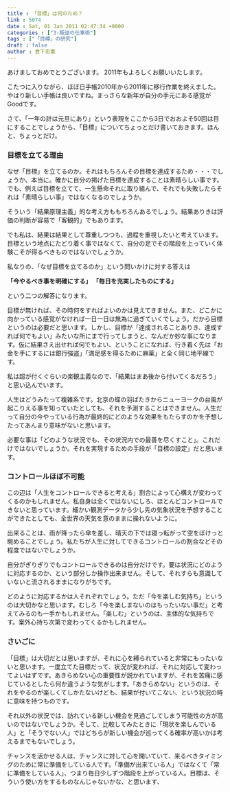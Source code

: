```yaml
---
title : 「目標」は何のため？
link : 5074
date : Sat, 01 Jan 2011 02:47:34 +0000
categories : ["3-叛逆の仕事術"]
tags : ["「目標」の研究"]
draft : false
author : 倉下忠憲
---
```


あけましておめでとうございます。
2011年もよろしくお願いいたします。

こたつに入りながら、ほぼ日手帳2010年から2011年に移行作業を終えました。やはり新しい手帳は良いですね。まっさらな新年が自分の手元にある感覚がGoodです。

さて、「一年の計は元旦にあり」という表現をここから3日でおおよそ50回は目にすることでしょうから、「目標」についてちょっとだけ書いておきます。ほんと、ちょっとだけ。

<h3>目標を立てる理由</h3>
なぜ「目標」を立てるのか。それはもちろんその目標を達成するため・・・でしょうか、本当に。確かに自分の掲げた目標を達成することは素晴らしい事です。でも、例えば目標を立てて、一生懸命それに取り組んで、それでも失敗したらそれは「素晴らしい事」ではなくなるのでしょうか。

そういう「結果原理主義」的な考え方ももちろんあるでしょう。結果ありきは評価の判断が容易で「客観的」でもあります。

でも私は、結果は結果として尊重しつつも、過程を重視したいと考えています。目標という地点にたどり着く事ではなくて、自分の足でその階段を上っていく体験こそが得るべきものではないでしょうか。

私なりの、「なぜ目標を立てるのか」という問いかけに対する答えは

<strong>「今やるべき事を明確にする」
「毎日を充実したものにする」</strong>

という二つの解答になります。

目標が無ければ、その時何をすればよいのかは見えてきません。また、どこかに向かっている感覚がなければ一日一日は無為に過ぎていくでしょう。だから目標というのは必要だと思います。しかし、目標が「達成されることありき、達成すれば何でもよい」みたいな所にまで行ってしまうと、なんだか妙な事になります。仮に結果さえ出せれば何でもよい、ということになれば、行き着く先は「お金を手にするには銀行強盗」「満足感を得るために麻薬」と全く同じ地平線です。

私は超が付くぐらいの楽観主義なので、「結果はまあ後から付いてくるだろう」と思い込んでいます。

人生はどうみたって複雑系です。北京の蝶の羽ばたきからニューヨークの台風が起こりえる事を知っていたとしても、それを予測することはできません。人生だって自分の今やっている行為が最終的にどのような効果をもたらすのかを予想したってあんまり意味がないと思います。

必要な事は「どのような状況でも、その状況内での最善を尽くすこと」。これだけではないでしょうか。それを実現するための手段が「目標の設定」だと思います。

<h3>コントロールほぼ不可能</h3>
この辺は「人生をコントロールできると考える」割合によって心構えが変わってくるのかもしれません。私自身は全くではないにしろ、ほとんどコントロールできないと思っています。細かい観測データから少し先の気象状況を予想することができたとしても、全世界の天気を意のままに操れないように。

出来ることは、雨が降ったら傘を差し、晴天の下では寝っ転がって空をぼけっと眺めることでしょう。私たちが人生に対してできるコントロールの割合などその程度ではないでしょうか。

自分がぎりぎりでもコントロールできるのは自分だけです。要は状況にどのように対応するのか、という部分しか操作出来ません。そして、それすらも意識していないと流されるままになりがちです。

どのように対応するかは人それぞれでしょう。ただ「今を楽しむ気持ち」というのは大切かなと思います。むしろ「今を楽しまないのはもったいない事だ」と考えてみるのも一手かもしれません。「楽しむ」というのは、主体的な気持ちです。案外心持ち次第で変わってくるかもしれません。

<h3>さいごに</h3>
「目標」は大切だとは思いますが、それに心を縛られていると非常にもったいないと思います。一度立てた目標だって、状況が変われば、それに対応して変わってよいはずです。あきらめない心の重要性が説かれていますが、それを苦痛に感じているとしたら何か違うような気がします。「あきらめない」というのは、それをやるのが楽しくてしかたないけども、結果が付いてこない、という状況の時に意味を持つものです。

それ以外の状況では、訪れている新しい機会を見過ごしてしまう可能性の方が高いのではないでしょうか。そして、比較してみたときに「現状を楽しんでいる人」と「そうでない人」ではどちらが新しい機会が巡ってくる確率が高いかは考えるまでもないでしょう。

チャンスを活かせる人は、チャンスに対して心を開いていて、来るべきタイミングのために常に準備をしている人です。「準備が出来ている人」ではなくて「常に準備をしている人」、つまり毎日少しずつ階段を上がっている人。目標は、そういう使い方をするものなんじゃないかな、と思います、